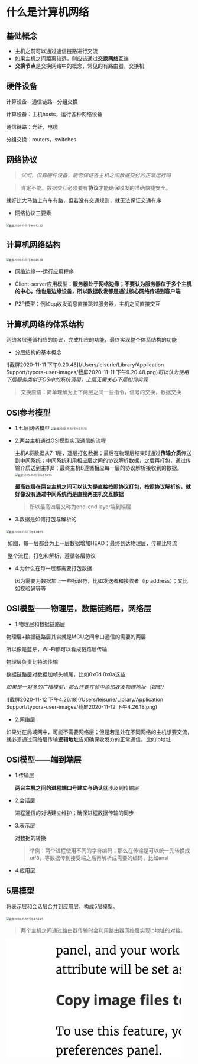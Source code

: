 # 什么是计算机网络

## 基础概念

- 主机之前可以通过通信链路进行交流
- 如果主机之间距离较远，则应该通过**交换网络**互连
- **交换节点**是交换网络中的概念，常见的有路由器，交换机

## 硬件设备

计算设备--通信链路--分组交换

计算设备：主机hosts，运行各种网络设备

通信链路：光纤，电缆

分组交换：routers，switches

## 网络协议

> *试问，仅靠硬件设备，能否保证各主机之间数据交付的正常运行吗*

> 肯定不能。数据交互必须要有**协议**才能确保收发的准确快捷安全。

就好比大马路上有车有路，但若没有交通规则，就无法保证交通有序

- 网络协议三要素

<img src="/Users/leisurie/Library/Application Support/typora-user-images/截屏2020-11-11 下午8.42.32.png" alt="截屏2020-11-11 下午8.42.32" style="zoom:50%;" />

## 计算机网络结构


<img src="/Users/leisurie/Library/Application Support/typora-user-images/截屏2020-11-11 下午8.46.39.png" alt="截屏2020-11-11 下午8.46.39" style="zoom:50%;" />

- 网络边缘---运行应用程序

- Client-server应用模型：**服务器处于网络边缘；不要认为服务器位于多个主机的中心，他也是边缘设备，所以数据收发都是通过核心网络传递到客户端**

- P2P模型：例如qq收发消息直接跳过服务器，主机之间直接交互



## 计算机网络的体系结构

网络各层遵循相应的协议，完成相应的功能，最终实现整个体系结构的功能

- 分层结构的基本概念

![截屏2020-11-11 下午9.20.48](/Users/leisurie/Library/Application Support/typora-user-images/截屏2020-11-11 下午9.20.48.png)*可以认为使用下层服务类似于OS中的系统调用，上层无需关心下层如何实现*

> 交换原语：简单理解为上下两层之间一些指令，信号的交换，数据交换



## OSI参考模型

- 1.七层网络模型
  <img src="/Users/leisurie/Library/Application Support/typora-user-images/截屏2020-11-12 下午3.51.10.png" alt="截屏2020-11-12 下午3.51.10" style="zoom:50%;" />

- 2.两台主机通过OSI模型实现通信的流程

  主机A将数据从7-1层，逐层打包数据；最后在物理层结束时通过**传输介质**传送到中间系统；中间系统利用相应层之间的协议解析数据，之后再打包，通过传输介质送到主机B；最终主机B遵循相应每一层的协议解析接收到的数据。<img src="/Users/leisurie/Library/Application Support/typora-user-images/截屏2020-11-12 下午3.59.20.png" alt="截屏2020-11-12 下午3.59.20" style="zoom:50%;" />

  

  **最高四层在两台主机之间可以认为是直接按照协议打包，按照协议解析的，就好像没有通过中间系统而是直接两主机交互数据**

  > 所以最高四层又称为end-end layer端到端层



- 3.数据是如何打包与解析的

<img src="/Users/leisurie/Library/Application Support/typora-user-images/截屏2020-11-12 下午4.09.55.png" alt="截屏2020-11-12 下午4.09.55" style="zoom:50%;" />

​		如图，每一层都会为上一层数据增加HEAD；最终到达物理层，传输比特流

​		整个流程，打包和解析，遵循各层协议

- 4.为什么在每一层都需要打包数据

  因为需要为数据加上一些标识符，比如发送者和接收者（ip address）；又比如校验码等等

  

## OSI模型——物理层，数据链路层，网络层

- 1.物理层和数据链路层

物理层+数据链路层其实就是MCU之间串口通信的需要的两层

所以像是蓝牙，Wi-Fi都可以看成链路层传输

物理层负责比特流传输

数据链路层对数据加帧头帧尾，比如0x0d 0x0a这些

*如果是一对多的广播模型，那么还要在帧中添加收发物理地址（如图）*

![截屏2020-11-12 下午4.26.18](/Users/leisurie/Library/Application Support/typora-user-images/截屏2020-11-12 下午4.26.18.png)

- 2.网络层

如果处在局域网中，可能不需要网络层；但是若是处在不同网络的主机想要交流，就必须通过网络层传输**逻辑地址**告知确保收发方的正常通信，比如ip地址



## OSI模型——端到端层

- 1.传输层

  **两台主机之间的进程端口号建立与确认**就涉及到传输层

- 2.会话层

  进程通信的对话建立维护；确保进程数据传输的同步

- 3.表示层

  对数据的转换

  > 举例：两个进程使用不同的字符编码；那么在传输是可以统一先转换成utf8，等数据传到接受端之后再解析成需要的编码，比如ansi

- 4.应用层

  

## 5层模型

将表示层和会话层合并到应用层，构成5层模型。

<img src="/Users/leisurie/Library/Application Support/typora-user-images/截屏2020-11-12 下午4.59.45.png" alt="截屏2020-11-12 下午4.59.45" style="zoom:50%;" />

> 两个主机之间通过路由器传输时会利用路由器网络层实现ip地址的对接。
>
> 

![image-20201112215438567](images/image-20201112215438567.png)